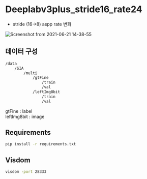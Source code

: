 # Deeplabv3plus_stride16_rate24

* stride (16->8)  aspp rate 변화

![Screenshot from 2021-06-21 14-38-55](https://user-images.githubusercontent.com/76798025/122712222-88fed580-d29e-11eb-9313-b602d8708968.png)


## 데이터 구성
```txt
/data
	/SIA
		/multi
			/gtFine
				/train
				/val
			/leftImg8bit
				/train
				/val
```

gtFine : label<br>
leftImg8bit : image


## Requirements
```bash
pip install -r requirements.txt
```

## Visdom

```bash
visdom -port 28333
```
